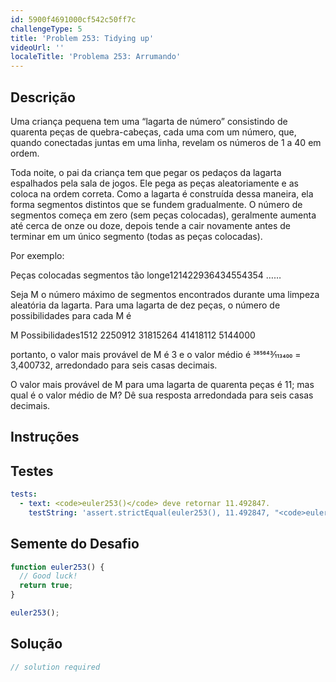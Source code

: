 ```yaml
---
id: 5900f4691000cf542c50ff7c
challengeType: 5
title: 'Problem 253: Tidying up'
videoUrl: ''
localeTitle: 'Problema 253: Arrumando'
---
```


## Descrição
<section id="description"> Uma criança pequena tem uma “lagarta de número” consistindo de quarenta peças de quebra-cabeças, cada uma com um número, que, quando conectadas juntas em uma linha, revelam os números de 1 a 40 em ordem. <p> Toda noite, o pai da criança tem que pegar os pedaços da lagarta espalhados pela sala de jogos. Ele pega as peças aleatoriamente e as coloca na ordem correta. Como a lagarta é construída dessa maneira, ela forma segmentos distintos que se fundem gradualmente. O número de segmentos começa em zero (sem peças colocadas), geralmente aumenta até cerca de onze ou doze, depois tende a cair novamente antes de terminar em um único segmento (todas as peças colocadas). </p><p> Por exemplo: </p><p> Peças colocadas segmentos tão longe121422936434554354 …… </p><p> Seja M o número máximo de segmentos encontrados durante uma limpeza aleatória da lagarta. Para uma lagarta de dez peças, o número de possibilidades para cada M é </p><p> M Possibilidades1512 2250912 31815264 41418112 5144000 </p><p> portanto, o valor mais provável de M é 3 e o valor médio é 385643⁄113400 = 3,400732, arredondado para seis casas decimais. </p><p> O valor mais provável de M para uma lagarta de quarenta peças é 11; mas qual é o valor médio de M? Dê sua resposta arredondada para seis casas decimais. </p></section>

## Instruções
<section id="instructions">
</section>

## Testes
<section id='tests'>

```yml
tests:
  - text: <code>euler253()</code> deve retornar 11.492847.
    testString: 'assert.strictEqual(euler253(), 11.492847, "<code>euler253()</code> should return 11.492847.");'

```

</section>

## Semente do Desafio
<section id='challengeSeed'>

<div id='js-seed'>

```js
function euler253() {
  // Good luck!
  return true;
}

euler253();

```

</div>



</section>

## Solução
<section id='solution'>

```js
// solution required
```
</section>
